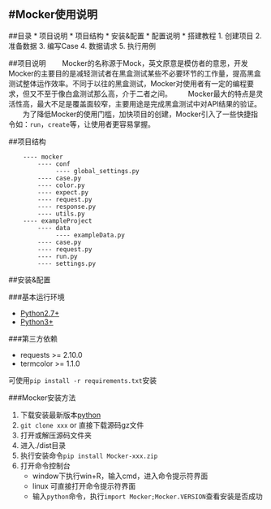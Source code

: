 #Mocker使用说明
---

##目录
    * 项目说明
    * 项目结构
    * 安装&配置
    * 配置说明
    * 搭建教程
        1. 创建项目
        2. 准备数据
        3. 编写Case
        4. 数据请求
        5. 执行用例

##项目说明
　　Mocker的名称源于Mock，英文原意是模仿者的意思，开发Mocker的主要目的是减轻测试者在黑盒测试某些不必要环节的工作量，提高黑盒测试整体运作效率。不同于以往的黑盒测试，Mocker对使用者有一定的编程要求，但又不至于像白盒测试那么高，介于二者之间。
　　Mocker最大的特点是灵活性高，最大不足是覆盖面较窄，主要用途是完成黑盒测试中对API结果的验证。
　　为了降低Mocker的使用门槛，加快项目的创建，Mocker引入了一些快捷指令如：`run`，`create`等，让使用者更容易掌握。


##项目结构
```
    ---- mocker
        ---- conf
             ---- global_settings.py
        ---- case.py
        ---- color.py
        ---- expect.py
        ---- request.py
        ---- response.py
        ---- utils.py
    ---- exampleProject
        ---- data
             ---- exampleData.py
        ---- case.py
        ---- request.py
        ---- run.py
        ---- settings.py
```

##安装&配置

###基本运行环境
  * [Python2.7+](https://www.python.org/downloads/)
  * [Python3+](https://www.python.org/downloads/)

###第三方依赖
  * requests >= 2.10.0
  * termcolor >= 1.1.0

  可使用`pip install -r requirements.txt`安装

###Mocker安装方法
  1. 下载安装最新版本[python](https://www.python.org/downloads/)
  2. `git clone xxx` or 直接下载源码gz文件
  3. 打开或解压源码文件夹
  4. 进入./dist目录
  5. 执行安装命令`pip install Mocker-xxx.zip`
  6. 打开命令控制台
     * window下执行win+R，输入cmd，进入命令提示符界面
     * linux 可直接打开命令提示符界面
     * 输入`python`命令，执行`import Mocker;Mocker.VERSION`查看安装是否成功